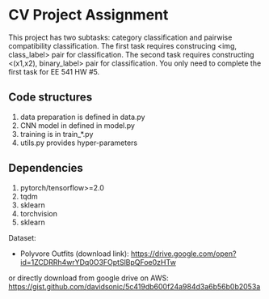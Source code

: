 # CV Project Assignment

This project has two subtasks: category classification and pairwise compatibility classification.
The first task requires construcing <img, class_label> pair for classification.
The second task requires constructing <(x1,x2), binary_label> pair for classification.
You only need to complete the first task for EE 541 HW #5.

## Code structures
1. data preparation is defined in data.py
2. CNN model in defined in model.py
3. training is in train_*.py
4. utils.py provides hyper-parameters

## Dependencies
1. pytorch/tensorflow>=2.0
2. tqdm
3. sklearn
4. torchvision
5. sklearn

Dataset:
- Polyvore Outfits (download link): https://drive.google.com/open?id=1ZCDRRh4wrYDq0O3FOptSlBpQFoe0zHTw

or directly download from google drive on AWS:
https://gist.github.com/davidsonic/5c419db600f24a984d3a6b56b0b2053a

